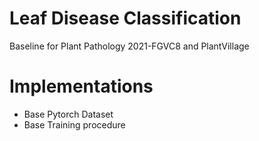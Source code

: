 # Leaf Disease Classification
Baseline for Plant Pathology 2021-FGVC8 and PlantVillage
# Implementations
+ Base Pytorch Dataset
+ Base Training procedure
